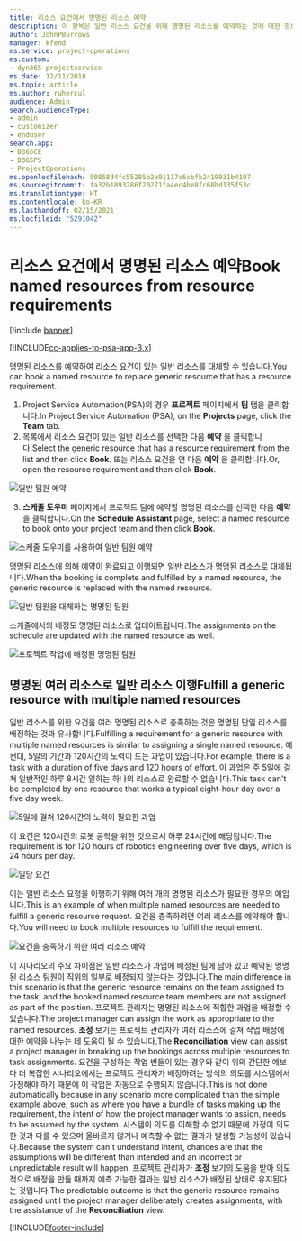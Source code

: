 ```yaml
---
title: 리소스 요건에서 명명된 리소스 예약
description: 이 항목은 일반 리소스 요건을 위해 명명된 리소스를 예약하는 것에 대한 정보를 제공합니다.
author: JohnPBurrows
manager: kfend
ms.service: project-operations
ms.custom:
- dyn365-projectservice
ms.date: 12/11/2018
ms.topic: article
ms.author: ruhercul
audience: Admin
search.audienceType:
- admin
- customizer
- enduser
search.app:
- D365CE
- D365PS
- ProjectOperations
ms.openlocfilehash: 50858d4fc55285b2e91117c6cbfb2419931b4197
ms.sourcegitcommit: fa32b1893286f20271fa4ec4be8fc68bd135f53c
ms.translationtype: HT
ms.contentlocale: ko-KR
ms.lasthandoff: 02/15/2021
ms.locfileid: "5291042"
---
```

# <a name="book-named-resources-from-resource-requirements"></a><span data-ttu-id="c7dfe-103">리소스 요건에서 명명된 리소스 예약</span><span class="sxs-lookup"><span data-stu-id="c7dfe-103">Book named resources from resource requirements</span></span>

[!include [banner](../includes/psa-now-project-operations.md)]

[!INCLUDE[cc-applies-to-psa-app-3.x](../includes/cc-applies-to-psa-app-3x.md)]

<span data-ttu-id="c7dfe-104">명명된 리소스를 예약하여 리소스 요건이 있는 일반 리소스를 대체할 수 있습니다.</span><span class="sxs-lookup"><span data-stu-id="c7dfe-104">You can book a named resource to replace generic resource that has a resource requirement.</span></span>

1. <span data-ttu-id="c7dfe-105">Project Service Automation(PSA)의 경우 **프로젝트** 페이지에서 **팀** 탭을 클릭합니다.</span><span class="sxs-lookup"><span data-stu-id="c7dfe-105">In Project Service Automation (PSA), on the **Projects** page, click the **Team** tab.</span></span>
2. <span data-ttu-id="c7dfe-106">목록에서 리소스 요건이 있는 일반 리소스를 선택한 다음 **예약** 을 클릭합니다.</span><span class="sxs-lookup"><span data-stu-id="c7dfe-106">Select the generic resource that has a resource requirement from the list and then click **Book**.</span></span> <span data-ttu-id="c7dfe-107">또는 리소스 요건을 연 다음 **예약** 을 클릭합니다.</span><span class="sxs-lookup"><span data-stu-id="c7dfe-107">Or, open the resource requirement and then click **Book**.</span></span>


![일반 팀원 예약](media/RM-how-to-14.png)


3. <span data-ttu-id="c7dfe-109">**스케줄 도우미** 페이지에서 프로젝트 팀에 예약할 명명된 리소스를 선택한 다음 **예약** 을 클릭합니다.</span><span class="sxs-lookup"><span data-stu-id="c7dfe-109">On the **Schedule Assistant** page, select a named resource to book onto your project team and then click **Book**.</span></span>

![스케줄 도우미를 사용하여 일반 팀원 예약](media/RM-how-to-15.png)

<span data-ttu-id="c7dfe-111">명명된 리소스에 의해 예약이 완료되고 이행되면 일반 리소스가 명명된 리소스로 대체됩니다.</span><span class="sxs-lookup"><span data-stu-id="c7dfe-111">When the booking is complete and fulfilled by a named resource, the generic resource is replaced with the named resource.</span></span>

![일반 팀원을 대체하는 명명된 팀원](media/RM-how-to-16.png)

<span data-ttu-id="c7dfe-113">스케줄에서의 배정도 명명된 리소스로 업데이트됩니다.</span><span class="sxs-lookup"><span data-stu-id="c7dfe-113">The assignments on the schedule are updated with the named resource as well.</span></span>

![프로젝트 작업에 배정된 명명된 팀원](media/RM-how-to-17.png)

## <a name="fulfill-a-generic-resource-with-multiple-named-resources"></a><span data-ttu-id="c7dfe-115">명명된 여러 리소스로 일반 리소스 이행</span><span class="sxs-lookup"><span data-stu-id="c7dfe-115">Fulfill a generic resource with multiple named resources</span></span>
<span data-ttu-id="c7dfe-116">일반 리소스를 위한 요건을 여러 명명된 리소스로 충족하는 것은 명명된 단일 리소스를 배정하는 것과 유사합니다.</span><span class="sxs-lookup"><span data-stu-id="c7dfe-116">Fulfilling a requirement for a generic resource with multiple named resources is similar to assigning a single named resource.</span></span> <span data-ttu-id="c7dfe-117">예컨대, 5일의 기간과 120시간의 노력이 드는 과업이 있습니다.</span><span class="sxs-lookup"><span data-stu-id="c7dfe-117">For example, there is a task with a duration of five days and 120 hours of effort.</span></span> <span data-ttu-id="c7dfe-118">이 과업은 주 5일에 걸쳐 일반적인 하루 8시간 일하는 하나의 리소스로 완료할 수 없습니다.</span><span class="sxs-lookup"><span data-stu-id="c7dfe-118">This task can't be completed by one resource that works a typical eight-hour day over a five day week.</span></span> 

![5일에 걸쳐 120시간의 노력이 필요한 과업](media/RM-how-to-21.png)

<span data-ttu-id="c7dfe-120">이 요건은 120시간의 로봇 공학을 위한 것으로서 하루 24시간에 해당됩니다.</span><span class="sxs-lookup"><span data-stu-id="c7dfe-120">The requirement is for 120 hours of robotics engineering over five days, which is 24 hours per day.</span></span>

![일당 요건](media/RM-how-to-22.png)

<span data-ttu-id="c7dfe-122">이는 일반 리소스 요청을 이행하기 위해 여러 개의 명명된 리소스가 필요한 경우의 예입니다.</span><span class="sxs-lookup"><span data-stu-id="c7dfe-122">This is an example of when multiple named resources are needed to fulfill a generic resource request.</span></span> <span data-ttu-id="c7dfe-123">요건을 충족하려면 여러 리소스를 예약해야 합니다.</span><span class="sxs-lookup"><span data-stu-id="c7dfe-123">You will need to book multiple resources to fulfill the requirement.</span></span>

![요건을 충족하기 위한 여러 리소스 예약](media/RM-how-to-23.png)

<span data-ttu-id="c7dfe-125">이 시나리오의 주요 차이점은 일반 리소스가 과업에 배정된 팀에 남아 있고 예약된 명명된 리소스 팀원이 직위의 일부로 배정되지 않는다는 것입니다.</span><span class="sxs-lookup"><span data-stu-id="c7dfe-125">The main difference in this scenario is that the generic resource remains on the team assigned to the task, and the booked named resource team members are not assigned as part of the position.</span></span> <span data-ttu-id="c7dfe-126">프로젝트 관리자는 명명된 리소스에 적합한 과업을 배정할 수 있습니다.</span><span class="sxs-lookup"><span data-stu-id="c7dfe-126">The project manager can assign the work as appropriate to the named resources.</span></span> <span data-ttu-id="c7dfe-127">**조정** 보기는 프로젝트 관리자가 여러 리소스에 걸쳐 작업 배정에 대한 예약을 나누는 데 도움이 될 수 있습니다.</span><span class="sxs-lookup"><span data-stu-id="c7dfe-127">The **Reconciliation** view can assist a project manager in breaking up the bookings across multiple resources to task assignments.</span></span> <span data-ttu-id="c7dfe-128">요건을 구성하는 작업 번들이 있는 경우와 같이 위의 간단한 예보다 더 복잡한 시나리오에서는 프로젝트 관리자가 배정하려는 방식의 의도를 시스템에서 가정해야 하기 때문에 이 작업은 자동으로 수행되지 않습니다.</span><span class="sxs-lookup"><span data-stu-id="c7dfe-128">This is not done automatically because in any scenario more complicated than the simple example above, such as where you have a bundle of tasks making up the requirement, the intent of how the project manager wants to assign, needs to be assumed by the system.</span></span> <span data-ttu-id="c7dfe-129">시스템이 의도를 이해할 수 없기 때문에 가정이 의도한 것과 다를 수 있으며 올바르지 않거나 예측할 수 없는 결과가 발생할 가능성이 있습니다.</span><span class="sxs-lookup"><span data-stu-id="c7dfe-129">Because the system can't understand intent, chances are that the assumptions will be different than intended and an incorrect or unpredictable result will happen.</span></span> <span data-ttu-id="c7dfe-130">프로젝트 관리자가 **조정** 보기의 도움을 받아 의도적으로 배정을 만들 때까지 예측 가능한 결과는 일반 리소스가 배정된 상태로 유지된다는 것입니다.</span><span class="sxs-lookup"><span data-stu-id="c7dfe-130">The predictable outcome is that the generic resource remains assigned until the project manager deliberately creates assignments, with the assistance of the **Reconciliation** view.</span></span>




[!INCLUDE[footer-include](../includes/footer-banner.md)]